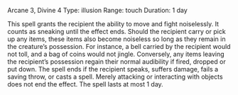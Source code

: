 Arcane 3, Divine 4
Type: illusion
Range: touch
Duration: 1 day

This spell grants the recipient the ability to move and fight noiselessly. It counts as sneaking until the effect ends. Should the recipient carry or pick up any items, these items also become noiseless so long as they remain in the creature’s possession. For instance, a bell carried by the recipient would not toll, and a bag of coins would not jingle. Conversely, any items leaving the recipient’s possession regain their normal audibility if fired, dropped or put down. The spell ends if the recipient speaks, suffers damage, fails a saving throw, or casts a spell. Merely attacking or interacting with objects does not end the effect. The spell lasts at most 1 day.